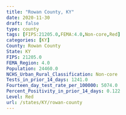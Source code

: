 ```yaml
---
title: "Rowan County, KY"
date: 2020-11-30
draft: false
type: county
tags: [FIPS:21205.0,FEMA:4.0,Non-core,Red]
categories: [KY]
County: Rowan County
State: KY
FIPS: 21205.0
FEMA_Region: 4.0
Population: 24460.0
NCHS_Urban_Rural_Classification: Non-core
Tests_in_prior_14_days: 1241.0
Fourteen_day_test_rate_per_100000: 5074.0
Percent_Positivity_in_prior_14_days: 0.122
Level: Red
url: /states/KY/rowan-county
---
```



